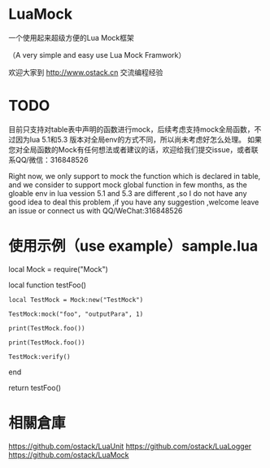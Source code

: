 # LuaMock
一个使用起来超级方便的Lua Mock框架

（A very simple and easy use Lua Mock Framwork）

欢迎大家到 http://www.ostack.cn 交流编程经验

# TODO 
目前只支持对table表中声明的函数进行mock，后续考虑支持mock全局函数，不过因为lua 5.1和5.3 版本对全局env的方式不同，所以尚未考虑好怎么处理。
如果您对全局函数的Mock有任何想法或者建议的话，欢迎给我们提交issue，或者联系QQ/微信：316848526

Right now, we only support to mock the function which is declared in table, and we consider to support mock global function in few months, as the gloable env in lua vession 5.1 and 5.3 are different ,so I do not have any good idea to deal this problem ,if you have any suggestion ,welcome leave an issue or connect us with QQ/WeChat:316848526

# 使用示例（use example）sample.lua

local Mock = require("Mock")

local function testFoo()

    local TestMock = Mock:new("TestMock")
    
    TestMock:mock("foo", "outputPara", 1)
    
    print(TestMock.foo())
    
    print(TestMock.foo())
    
    TestMock:verify()
    
end

return testFoo()


# 相關倉庫
https://github.com/ostack/LuaUnit
https://github.com/ostack/LuaLogger
https://github.com/ostack/LuaMock